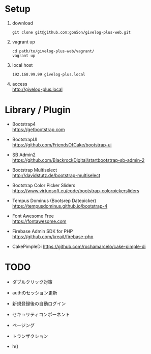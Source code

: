 # Setup

1. download
    ```
    git clone git@github.com:gon5on/givelog-plus-web.git
    ```
2. vagrant up
    ```
    cd path/to/givelog-plus-web/vagrant/
    vagrant up
    ```
3. local host
    ```
    192.168.99.99 givelog-plus.local
    ```
4. access  
http://givelog-plus.local


# Library / Plugin

* Bootstrap4  
https://getbootstrap.com

* BootstrapUI  
https://github.com/FriendsOfCake/bootstrap-ui

* SB Admin2  
https://github.com/BlackrockDigital/startbootstrap-sb-admin-2

* Bootstrap Multiselect  
http://davidstutz.de/bootstrap-multiselect

* Bootstrap Color Picker Sliders  
https://www.virtuosoft.eu/code/bootstrap-colorpickersliders

* Tempus Dominus (Bootsrep Datepicker)  
https://tempusdominus.github.io/bootstrap-4

* Font Awesome Free  
https://fontawesome.com

* Firebase Admin SDK for PHP  
https://github.com/kreait/firebase-php

* CakePimpleDi
https://github.com/rochamarcelo/cake-pimple-di


# TODO

* ダブルクリック対策
* authのセッション更新
* 新規登録後の自動ログイン
* セキュリティコンポーネント
* ページング
* トランザクション

* h()
